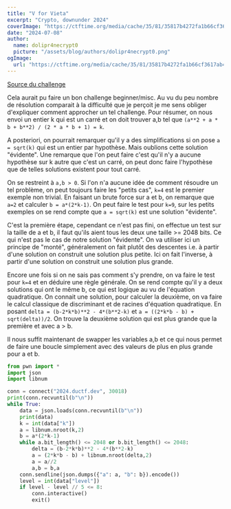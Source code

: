 ```yaml
---
title: "V for Vieta"
excerpt: "Crypto, downunder 2024"
coverImage: "https://ctftime.org/media/cache/35/81/35817b4272fa1b66cf3617ab4d4ab0c0.png"
date: "2024-07-08"
author:
  name: dolipr4necrypt0
  picture: "/assets/blog/authors/dolipr4necrypt0.png"
ogImage:
  url: "https://ctftime.org/media/cache/35/81/35817b4272fa1b66cf3617ab4d4ab0c0.png"
---
```


[Source du challenge](https://github.com/DownUnderCTF/Challenges_2024_Public/tree/main/crypto/v-for-vieta/src)

Cela aurait pu faire un bon challenge beginner/misc. Au vu du peu nombre de résolution comparait à la difficulté que je perçoit je me sens obliger d'expliquer comment approcher un tel challenge. Pour résumer, on nous envoi un entier k qui est un carré et on doit trouver a,b tel que ```(a**2 + a * b + b**2) / (2 * a * b + 1) = k```.

A posteriori, on pourrait remarquer qu'il y a des simplifications si on pose ```a = sqrt(k)``` qui est un entier par hypothèse. Mais oublions cette solution "évidente". Une remarque que l'on peut faire c'est qu'il n'y a aucune hypothèse sur k autre que c'est un carré, on peut donc faire l'hypothèse que de telles solutions existent pour tout carré. 

On se restreint à ```a,b > 0```. Si l'on n'a aucune idée de comment résoudre un tel problème, on peut toujours faire les "petits cas", ```k=4``` est le premier exemple non trivial. En faisant un brute force sur a et b, on remarque que ```a=2``` et calculer ```b = a*(2*k-1)```. On peut faire le test pour ```k=9```, sur les petits exemples on se rend compte que ```a = sqrt(k)``` est une solution "évidente".

C'est la première étape, cependant ce n'est pas fini, on effectue un test sur la taille de a et b, il faut qu'ils aient tous les deux une taille >= 2048 bits. Ce qui n'est pas le cas de notre solution "évidente". On va utiliser ici un principe de "monté", généralement on fait plutôt des descentes i.e. à partir d'une solution on construit une solution plus petite. Ici on fait l'inverse, à partir d'une solution on construit une solution plus grande.

Encore une fois si on ne sais pas comment s'y prendre, on va faire le test pour ```k=4``` et en déduire une règle générale. On se rend compte qu'il y a deux solutions qui ont le même b, ce qui est logique au vu de l'équation quadratique. On connait une solution, pour calculer la deuxième, on va faire le calcul classique de discriminant et de racines d'équation quadratique. En posant ```delta = (b-2*k*b)**2 - 4*(b**2-k)``` et ```a = ((2*k*b - b) + sqrt(delta))/2```. On trouve la deuxième solution qui est plus grande que la première et avec a > b.

Il nous suffit maintenant de swapper les variables a,b et ce qui nous permet de faire une boucle simplement avec des valeurs de plus en plus grande pour a et b.

```python
from pwn import *
import json
import libnum

conn = connect("2024.ductf.dev", 30018)
print(conn.recvuntil(b"\n"))
while True:
    data = json.loads(conn.recvuntil(b"\n"))
    print(data)
    k = int(data["k"])
    a = libnum.nroot(k,2)
    b = a*(2*k-1)
    while a.bit_length() <= 2048 or b.bit_length() <= 2048:
        delta = (b-2*k*b)**2 - 4*(b**2-k)
        a = (2*k*b - b) + libnum.nroot(delta,2)
        a = a//2
        a,b = b,a
    conn.sendline(json.dumps({"a": a, "b": b}).encode())
    level = int(data["level"])
    if level - level // 5 <= 8:
        conn.interactive()
        exit()
```
